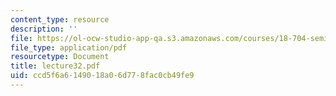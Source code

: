 ```yaml
---
content_type: resource
description: ''
file: https://ol-ocw-studio-app-qa.s3.amazonaws.com/courses/18-704-seminar-in-algebra-and-number-theory-rational-points-on-elliptic-curves-fall-2004/ccd5f6a6149018a06d778fac0cb49fe9_lecture32.pdf
file_type: application/pdf
resourcetype: Document
title: lecture32.pdf
uid: ccd5f6a6-1490-18a0-6d77-8fac0cb49fe9
---
```

